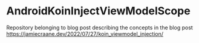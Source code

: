 # AndroidKoinInjectViewModelScope
Repository belonging to blog post describing the concepts in the blog post https://jamiecraane.dev/2022/07/27/koin_viewmodel_injection/
